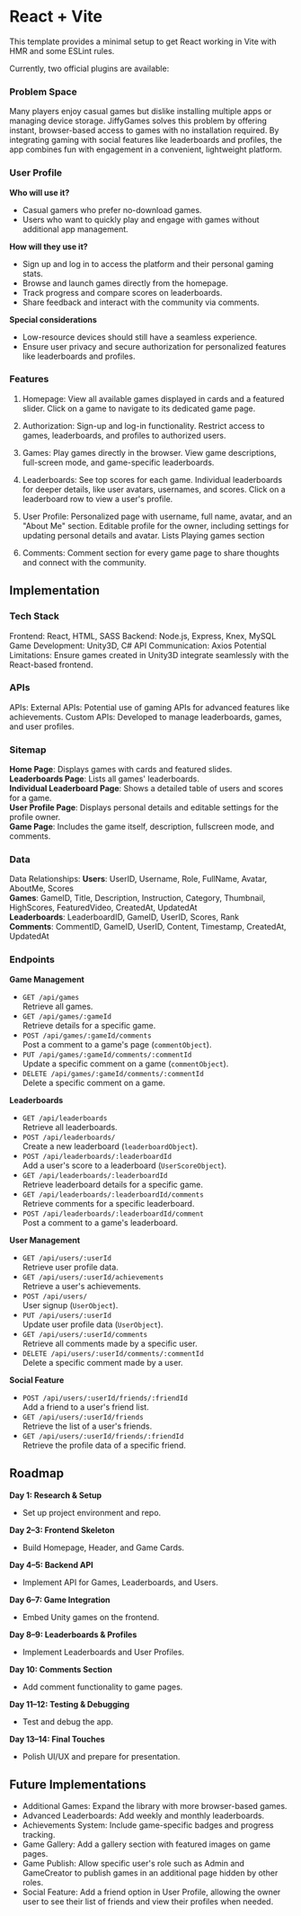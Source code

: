 # React + Vite

This template provides a minimal setup to get React working in Vite with HMR and some ESLint rules.

Currently, two official plugins are available:

### Problem Space

Many players enjoy casual games but dislike installing multiple apps or managing device storage. JiffyGames solves this problem by offering instant, browser-based access to games with no installation required. By integrating gaming with social features like leaderboards and profiles, the app combines fun with engagement in a convenient, lightweight platform.

### User Profile

**Who will use it?**<br>

- Casual gamers who prefer no-download games.<br>
- Users who want to quickly play and engage with games without additional app management.<br>

**How will they use it?**<br>

- Sign up and log in to access the platform and their personal gaming stats.<br>
- Browse and launch games directly from the homepage.<br>
- Track progress and compare scores on leaderboards.<br>
- Share feedback and interact with the community via comments.<br>

**Special considerations**<br>

- Low-resource devices should still have a seamless experience.
- Ensure user privacy and secure authorization for personalized features like leaderboards and profiles.

### Features

1. Homepage:
   View all available games displayed in cards and a featured slider.
   Click on a game to navigate to its dedicated game page.

2. Authorization:
   Sign-up and log-in functionality.
   Restrict access to games, leaderboards, and profiles to authorized users.

3. Games:
   Play games directly in the browser.
   View game descriptions, full-screen mode, and game-specific leaderboards.

4. Leaderboards:
   See top scores for each game.
   Individual leaderboards for deeper details, like user avatars, usernames, and scores.
   Click on a leaderboard row to view a user's profile.

5. User Profile:
   Personalized page with username, full name, avatar, and an "About Me" section.
   Editable profile for the owner, including settings for updating personal details and avatar.
   Lists Playing games section

6. Comments:
   Comment section for every game page to share thoughts and connect with the community.

## Implementation

### Tech Stack

Frontend: React, HTML, SASS
Backend: Node.js, Express, Knex, MySQL
Game Development: Unity3D, C#
API Communication: Axios
Potential Limitations: Ensure games created in Unity3D integrate seamlessly with the React-based frontend.

### APIs

APIs: External APIs: Potential use of gaming APIs for advanced features like achievements.
Custom APIs: Developed to manage leaderboards, games, and user profiles.

### Sitemap

**Home Page**: Displays games with cards and featured slides.<br>
**Leaderboards Page**: Lists all games' leaderboards.<br>
**Individual Leaderboard Page**: Shows a detailed table of users and scores for a game.<br>
**User Profile Page**: Displays personal details and editable settings for the profile owner.<br>
**Game Page**: Includes the game itself, description, fullscreen mode, and comments.

### Data

Data Relationships:
**Users**: UserID, Username, Role, FullName, Avatar, AboutMe, Scores<br>
**Games**: GameID, Title, Description, Instruction, Category, Thumbnail, HighScores, FeaturedVideo, CreatedAt, UpdatedAt<br>
**Leaderboards**: LeaderboardID, GameID, UserID, Scores, Rank<br>
**Comments**: CommentID, GameID, UserID, Content, Timestamp, CreatedAt, UpdatedAt<br>

### Endpoints

**Game Management**

- `GET /api/games`  
  Retrieve all games.
- `GET /api/games/:gameId`  
  Retrieve details for a specific game.
- `POST /api/games/:gameId/comments`  
  Post a comment to a game's page (`commentObject`).
- `PUT /api/games/:gameId/comments/:commentId`  
  Update a specific comment on a game (`commentObject`).
- `DELETE /api/games/:gameId/comments/:commentId`  
  Delete a specific comment on a game.

**Leaderboards**

- `GET /api/leaderboards`  
  Retrieve all leaderboards.
- `POST /api/leaderboards/`  
  Create a new leaderboard (`leaderboardObject`).
- `POST /api/leaderboards/:leaderboardId`  
  Add a user's score to a leaderboard (`UserScoreObject`).
- `GET /api/leaderboards/:leaderboardId`  
  Retrieve leaderboard details for a specific game.
- `GET /api/leaderboards/:leaderboardId/comments`  
  Retrieve comments for a specific leaderboard.
- `POST /api/leaderboards/:leaderboardId/comment`  
  Post a comment to a game's leaderboard.

**User Management**

- `GET /api/users/:userId`  
  Retrieve user profile data.
- `GET /api/users/:userId/achievements`  
  Retrieve a user's achievements.
- `POST /api/users/`  
  User signup (`UserObject`).
- `PUT /api/users/:userId`  
  Update user profile data (`UserObject`).
- `GET /api/users/:userId/comments`  
  Retrieve all comments made by a specific user.
- `DELETE /api/users/:userId/comments/:commentId`  
  Delete a specific comment made by a user.

**Social Feature**

- `POST /api/users/:userId/friends/:friendId`  
  Add a friend to a user's friend list.
- `GET /api/users/:userId/friends`  
  Retrieve the list of a user's friends.
- `GET /api/users/:userId/friends/:friendId`  
  Retrieve the profile data of a specific friend.

## Roadmap

**Day 1: Research & Setup**

- Set up project environment and repo.

**Day 2–3: Frontend Skeleton**

- Build Homepage, Header, and Game Cards.

**Day 4–5: Backend API**

- Implement API for Games, Leaderboards, and Users.

**Day 6–7: Game Integration**

- Embed Unity games on the frontend.

**Day 8–9: Leaderboards & Profiles**

- Implement Leaderboards and User Profiles.

**Day 10: Comments Section**

- Add comment functionality to game pages.

**Day 11–12: Testing & Debugging**

- Test and debug the app.

**Day 13–14: Final Touches**

- Polish UI/UX and prepare for presentation.

## Future Implementations

- Additional Games: Expand the library with more browser-based games.<br>
- Advanced Leaderboards: Add weekly and monthly leaderboards.<br>
- Achievements System: Include game-specific badges and progress tracking.<br>
- Game Gallery: Add a gallery section with featured images on game pages.<br>
- Game Publish: Allow specific user's role such as Admin and GameCreator to publish games in an additional page hidden by other roles.<br>
- Social Feature: Add a friend option in User Profile, allowing the owner user to see their list of friends and view their profiles when needed.
